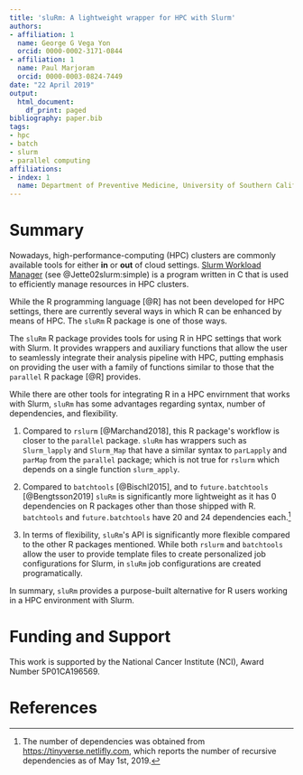 ```yaml
---
title: 'sluRm: A lightweight wrapper for HPC with Slurm'
authors:
- affiliation: 1
  name: George G Vega Yon
  orcid: 0000-0002-3171-0844
- affiliation: 1
  name: Paul Marjoram
  orcid: 0000-0003-0824-7449
date: "22 April 2019"
output:
  html_document:
    df_print: paged
bibliography: paper.bib
tags:
- hpc
- batch
- slurm
- parallel computing
affiliations:
- index: 1
  name: Department of Preventive Medicine, University of Southern California
---
```


# Summary

Nowadays, high-performance-computing (HPC) clusters are commonly available tools for either **in** or **out** of cloud settings. [Slurm Workload Manager](https://slurm.schedmd.com/) (see @Jette02slurm:simple) is a program written in C that is used to efficiently manage resources in HPC clusters.

While the R programming language [@R] has not been developed for HPC settings, there are currently several ways in which R can be enhanced by means of HPC. The `sluRm` R package is one of those ways.

The `sluRm` R package provides tools for using R in HPC settings that work with Slurm. It provides wrappers and auxiliary functions that allow the user to seamlessly integrate their analysis pipeline with HPC, putting emphasis on providing the user with a family of functions similar to those that the `parallel` R package [@R] provides.

While there are other tools for integrating R in a HPC envirnment that works with Slurm, `sluRm` has some advantages regarding syntax, number of dependencies, and flexibility. 

1.  Compared to `rslurm` [@Marchand2018], this R package's workflow is closer to the `parallel` package. `sluRm` has wrappers such as `Slurm_lapply` and `Slurm_Map` that have a similar syntax to `parLapply` and `parMap` from the `parallel` package; which is not true for `rslurm` which depends on a single function `slurm_apply`.

2.  Compared to `batchtools` [@Bischl2015], and to `future.batchtools` [@Bengtsson2019] `sluRm` is significantly more lightweight as it has 0 dependencies on R packages other than those shipped with R. `batchtools` and `future.batchtools` have 20 and 24 dependencies each.[^date]

3.  In terms of flexibility, `sluRm`'s API is significantly more flexible compared to the other R packages mentioned. While both `rslurm` and `batchtools` allow the user to provide template files to create personalized job configurations for Slurm, in `sluRm` job configurations are created programatically.
    
[^date]: The number of dependencies was obtained from https://tinyverse.netlifly.com, which reports the number of recursive dependencies as of May 1st, 2019.

In summary, `sluRm` provides a purpose-built alternative for R users working in a HPC environment with Slurm.

# Funding and Support

This work is supported by the National Cancer Institute (NCI), Award Number 5P01CA196569.

# References
